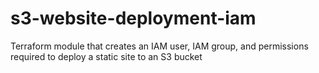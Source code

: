# s3-website-deployment-iam
Terraform module that creates an IAM user, IAM group, and permissions required to deploy a static site to an S3 bucket
